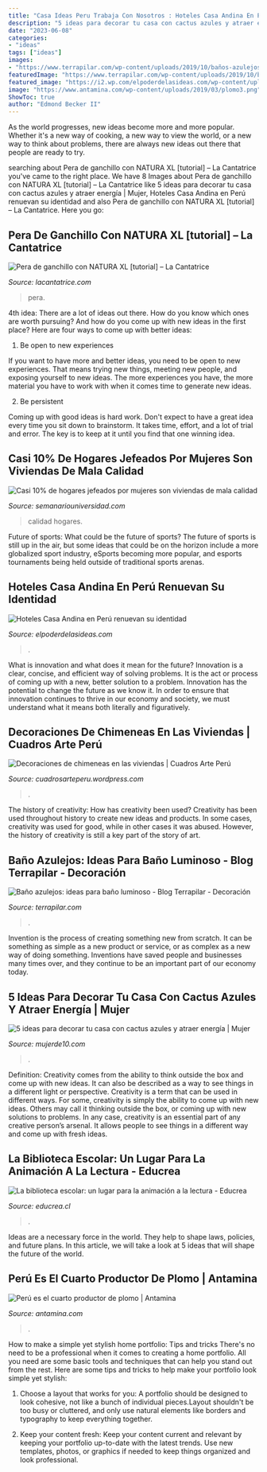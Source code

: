```yaml
---
title: "Casa Ideas Peru Trabaja Con Nosotros : Hoteles Casa Andina En Perú Renuevan Su Identidad"
description: "5 ideas para decorar tu casa con cactus azules y atraer energía"
date: "2023-06-08"
categories:
- "ideas"
tags: ["ideas"]
images:
- "https://www.terrapilar.com/wp-content/uploads/2019/10/baños-azulejos-luminosos-768x520.jpg"
featuredImage: "https://www.terrapilar.com/wp-content/uploads/2019/10/baños-azulejos-luminosos-768x520.jpg"
featured_image: "https://i2.wp.com/elpoderdelasideas.com/wp-content/uploads/casa-andina-peru-hoteles2.png?fit=780%2C380&amp;ssl=1"
image: "https://www.antamina.com/wp-content/uploads/2019/03/plomo3.png"
ShowToc: true
author: "Edmond Becker II"
---
```



As the world progresses, new ideas become more and more popular. Whether it's a new way of cooking, a new way to view the world, or a new way to think about problems, there are always new ideas out there that people are ready to try.

	

		
searching about Pera de ganchillo con NATURA XL [tutorial] – La Cantatrice you've came to the right place. We have 8 Images about Pera de ganchillo con NATURA XL [tutorial] – La Cantatrice like 5 ideas para decorar tu casa con cactus azules y atraer energía | Mujer, Hoteles Casa Andina en Perú renuevan su identidad and also Pera de ganchillo con NATURA XL [tutorial] – La Cantatrice. Here you go:
		
    
## Pera De Ganchillo Con NATURA XL [tutorial] – La Cantatrice

<img loading=lazy src="http://www.lacantatrice.com/wp-content/uploads/2015/09/tutorialperaganchillolacantatrice.jpg" onerror="this.onerror=null;this.src='https://tse3.mm.bing.net/th?id=OIP.pb82eC-7CcEJ2gDH2t_YZgHaHa&amp;pid=15.1';" alt="Pera de ganchillo con NATURA XL [tutorial] – La Cantatrice">

_Source: lacantatrice.com_

>pera. 

	

4th idea:
There are a lot of ideas out there. How do you know which ones are worth pursuing? And how do you come up with new ideas in the first place?
Here are four ways to come up with better ideas:

1. Be open to new experiences

If you want to have more and better ideas, you need to be open to new experiences. That means trying new things, meeting new people, and exposing yourself to new ideas. The more experiences you have, the more material you have to work with when it comes time to generate new ideas.

2. Be persistent

Coming up with good ideas is hard work. Don't expect to have a great idea every time you sit down to brainstorm. It takes time, effort, and a lot of trial and error. The key is to keep at it until you find that one winning idea.

    
## Casi 10% De Hogares Jefeados Por Mujeres Son Viviendas De Mala Calidad

<img loading=lazy src="https://semanariouniversidad.com/wp-content/uploads/2020/08/Vivienda-y-género-1024x695.jpg" onerror="this.onerror=null;this.src='https://tse3.mm.bing.net/th?id=OIP.TjcDx0hIYao3iedr4vfLVAHaFB&amp;pid=15.1';" alt="Casi 10% de hogares jefeados por mujeres son viviendas de mala calidad">

_Source: semanariouniversidad.com_

>calidad hogares. 

	

Future of sports: What could be the future of sports?
The future of sports is still up in the air, but some ideas that could be on the horizon include a more globalized sport industry, eSports becoming more popular, and esports tournaments being held outside of traditional sports arenas.

    
## Hoteles Casa Andina En Perú Renuevan Su Identidad

<img loading=lazy src="https://i2.wp.com/elpoderdelasideas.com/wp-content/uploads/casa-andina-peru-hoteles2.png?fit=780%2C380&amp;ssl=1" onerror="this.onerror=null;this.src='https://tse3.mm.bing.net/th?id=OIP.5hevEGtj6R0ONASI2eO6SwHaDm&amp;pid=15.1';" alt="Hoteles Casa Andina en Perú renuevan su identidad">

_Source: elpoderdelasideas.com_

>. 

	

What is innovation and what does it mean for the future?
Innovation is a clear, concise, and efficient way of solving problems. It is the act or process of coming up with a new, better solution to a problem. Innovation has the potential to change the future as we know it. In order to ensure that innovation continues to thrive in our economy and society, we must understand what it means both literally and figuratively.

    
## Decoraciones De Chimeneas En Las Viviendas | Cuadros Arte Perú

<img loading=lazy src="http://i.imgur.com/uVc5L.jpg" onerror="this.onerror=null;this.src='https://tse2.mm.bing.net/th?id=OIP.z0oilZSW4knczIBdo49cagHaHa&amp;pid=15.1';" alt="Decoraciones de chimeneas en las viviendas | Cuadros Arte Perú">

_Source: cuadrosarteperu.wordpress.com_

>. 

	

The history of creativity: How has creativity been used?
Creativity has been used throughout history to create new ideas and products. In some cases, creativity was used for good, while in other cases it was abused. However, the history of creativity is still a key part of the story of art.

    
## Baño Azulejos: Ideas Para Baño Luminoso - Blog Terrapilar - Decoración

<img loading=lazy src="https://www.terrapilar.com/wp-content/uploads/2019/10/baños-azulejos-luminosos-768x520.jpg" onerror="this.onerror=null;this.src='https://tse3.mm.bing.net/th?id=OIP.ySMDEyYRgzCtE6S2lpquAwHaFA&amp;pid=15.1';" alt="Baño azulejos: ideas para baño luminoso - Blog Terrapilar - Decoración">

_Source: terrapilar.com_

>. 

	

Invention is the process of creating something new from scratch. It can be something as simple as a new product or service, or as complex as a new way of doing something. Inventions have saved people and businesses many times over, and they continue to be an important part of our economy today.

    
## 5 Ideas Para Decorar Tu Casa Con Cactus Azules Y Atraer Energía | Mujer

<img loading=lazy src="https://www.mujerde10.com/wp-content/uploads/2020/08/cactus-azul.jpg" onerror="this.onerror=null;this.src='https://tse3.mm.bing.net/th?id=OIP.7upXTB61X8a5JP0eMFfwwwHaDX&amp;pid=15.1';" alt="5 ideas para decorar tu casa con cactus azules y atraer energía | Mujer">

_Source: mujerde10.com_

>. 

	

Definition: Creativity comes from the ability to think outside the box and come up with new ideas. It can also be described as a way to see things in a different light or perspective.
Creativity is a term that can be used in different ways. For some, creativity is simply the ability to come up with new ideas. Others may call it thinking outside the box, or coming up with new solutions to problems. In any case, creativity is an essential part of any creative person’s arsenal. It allows people to see things in a different way and come up with fresh ideas.

    
## La Biblioteca Escolar: Un Lugar Para La Animación A La Lectura - Educrea

<img loading=lazy src="https://educrea.cl/wp-content/uploads/2016/04/MISC-biblioteca.png" onerror="this.onerror=null;this.src='https://tse4.mm.bing.net/th?id=OIP.QQ5tH1dXUGzMraYUZq0RxAHaHa&amp;pid=15.1';" alt="La biblioteca escolar: un lugar para la animación a la lectura - Educrea">

_Source: educrea.cl_

>. 

	

Ideas are a necessary force in the world. They help to shape laws, policies, and future plans. In this article, we will take a look at 5 ideas that will shape the future of the world.

    
## Perú Es El Cuarto Productor De Plomo | Antamina

<img loading=lazy src="https://www.antamina.com/wp-content/uploads/2019/03/plomo3.png" onerror="this.onerror=null;this.src='https://tse3.mm.bing.net/th?id=OIP.GE-eR4K3K8EH-E9rWHlUCQHaFH&amp;pid=15.1';" alt="Perú es el cuarto productor de plomo | Antamina">

_Source: antamina.com_

>. 

	

How to make a simple yet stylish home portfolio: Tips and tricks
There's no need to be a professional when it comes to creating a home portfolio. All you need are some basic tools and techniques that can help you stand out from the rest. Here are some tips and tricks to help make your portfolio look simple yet stylish:
1. Choose a layout that works for you: A portfolio should be designed to look cohesive, not like a bunch of individual pieces.Layout shouldn't be too busy or cluttered, and only use natural elements like borders and typography to keep everything together.

2. Keep your content fresh: Keep your content current and relevant by keeping your portfolio up-to-date with the latest trends. Use new templates, photos, or graphics if needed to keep things organized and look professional.



